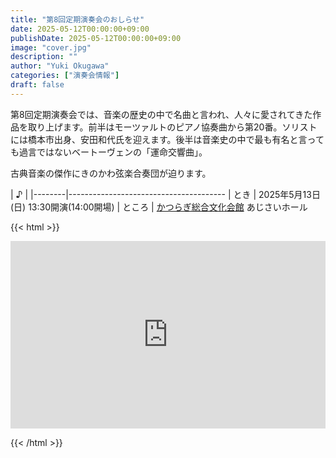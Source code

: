 ```yaml
---
title: "第8回定期演奏会のおしらせ"
date: 2025-05-12T00:00:00+09:00
publishDate: 2025-05-12T00:00:00+09:00
image: "cover.jpg"
description: ""
author: "Yuki Okugawa"
categories: ["演奏会情報"]
draft: false
---
```


第8回定期演奏会では、音楽の歴史の中で名曲と言われ、人々に愛されてきた作品を取り上げます。前半はモーツァルトのピアノ協奏曲から第20番。ソリストには橋本市出身、安田和代氏を迎えます。後半は音楽史の中で最も有名と言っても過言ではないベートーヴェンの「運命交響曲」。

古典音楽の傑作にきのかわ弦楽合奏団が迫ります。

| ♪     |
|--------|---------------------------------------
| とき   | 2025年5月13日(日) 13:30開演(14:00開場)
| ところ | [かつらぎ総合文化会館](https://www.town.katsuragi.wakayama.jp/050/120/020/) あじさいホール

{{< html >}}

<iframe src="https://www.google.com/maps/embed?pb=!1m18!1m12!1m3!1d3296.1842100559807!2d135.50272821522157!3d34.294849480540634!2m3!1f0!2f0!3f0!3m2!1i1024!2i768!4f13.1!3m3!1m2!1s0x60072c206a160e55%3A0x903ceb74cd0662bb!2z44GL44Gk44KJ44GO57eP5ZCI5paH5YyW5Lya6aSo44CM44GC44GY44GV44GE44Ob44O844Or44CN!5e0!3m2!1sja!2sjp!4v1683783114929!5m2!1sja!2sjp" style="border:0;width:100%;height:300px;" allowfullscreen="" loading="lazy" referrerpolicy="no-referrer-when-downgrade"></iframe>

{{< /html >}}
